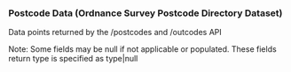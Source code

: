 ### Postcode Data (Ordnance Survey Postcode Directory Dataset)

Data points returned by the /postcodes and /outcodes API

Note: Some fields may be null if not applicable or populated. These fields return type is specified as type|null
